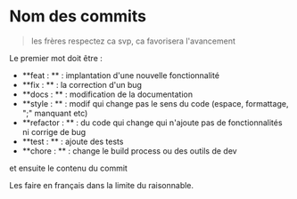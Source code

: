 # Nom des commits

> les frères respectez ca svp, ca favorisera l'avancement

Le premier mot doit être :
- **feat : ** : implantation d'une nouvelle fonctionnalité
- **fix : ** : la correction d'un bug
- **docs : ** : modification de la documentation
- **style : ** : modif qui change pas le sens du code (espace, formattage, ";" manquant etc)
- **refactor : ** : du code qui change qui n'ajoute pas de fonctionnalités ni corrige de bug
- **test : ** : ajoute des tests
- **chore : ** : change le build process ou des outils de dev

et ensuite le contenu du commit

Les faire en français dans la limite du raisonnable.